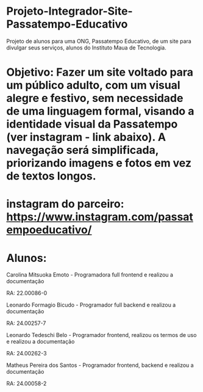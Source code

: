 # Projeto-Integrador-Site-Passatempo-Educativo
Projeto de alunos para uma ONG, Passatempo Educativo, de um site para divulgar seus  serviços, alunos do  Instituto Maua de Tecnologia.
# Objetivo: Fazer um site voltado para um público adulto, com um visual alegre e festivo, sem necessidade de uma linguagem formal, visando a identidade visual da Passatempo (ver instagram - link abaixo).  A navegação será simplificada, priorizando imagens e fotos em vez de textos longos.  
# instagram do parceiro: https://www.instagram.com/passatempoeducativo/


# Alunos:

Carolina Mitsuoka Emoto - Programadora full frontend e realizou a documentação

RA: 22.00086-0


Leonardo Formagio Bicudo - Programador full backend e realizou a documentação

RA: 24.00257-7


Leonardo Tedeschi Belo - Programador frontend, realizou os termos de uso e realizou a documentação 

RA: 24.00262-3


Matheus Pereira dos Santos - Programador frontend, backend e realizou a documentação

RA: 24.00058-2


